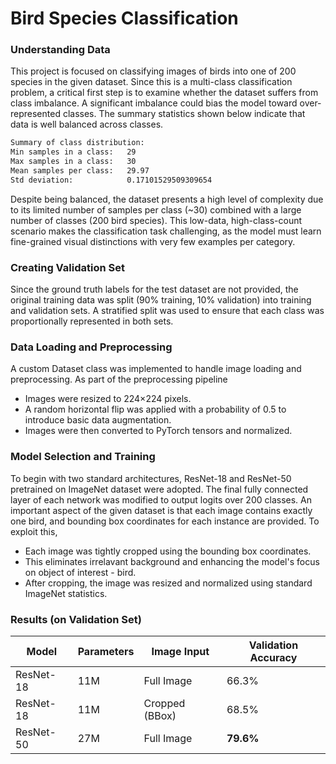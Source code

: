 # Bird Species Classification

### Understanding Data
This project is focused on classifying images of birds into one of 200 species in the given dataset. Since this is a multi-class classification problem, a critical first step is to examine whether the dataset suffers from class imbalance. A significant imbalance could bias the model toward over-represented classes. The summary statistics shown below indicate that data is well balanced across classes.
```bash
Summary of class distribution:
Min samples in a class:   29  
Max samples in a class:   30  
Mean samples per class:   29.97  
Std deviation:            0.17101529509309654
```
Despite being balanced, the dataset presents a high level of complexity due to its limited number of samples per class (~30) combined with a large number of classes (200 bird species). This low-data, high-class-count scenario makes the classification task challenging, as the model must learn fine-grained visual distinctions with very few examples per category.

### Creating Validation Set
Since the ground truth labels for the test dataset are not provided, the original training data was split (90% training, 10% validation) into training and validation sets. A stratified split was used to ensure that each class was proportionally represented in both sets.

### Data Loading and Preprocessing
A custom Dataset class was implemented to handle image loading and preprocessing. As part of the preprocessing pipeline
- Images were resized to 224×224 pixels.
- A random horizontal flip was applied with a probability of 0.5 to introduce basic data augmentation.
- Images were then converted to PyTorch tensors and normalized. 

### Model Selection and Training
To begin with two standard architectures, ResNet-18 and ResNet-50 pretrained on ImageNet dataset were adopted. The final fully connected layer of each network was modified to output logits over 200 classes. An important aspect of the given dataset is that each image contains exactly one bird, and bounding box coordinates for each instance are provided. To exploit this,
- Each image was tightly cropped using the bounding box coordinates.
- This eliminates irrelavant background and enhancing the model's focus on object of interest - bird.
- After cropping, the image was resized and normalized using standard ImageNet statistics.

### Results (on Validation Set)
| Model         | Parameters |  Image Input     | Validation Accuracy |
|---------------|------------|------------------|---------------------|
| ResNet-18     |    11M     | Full Image       | 66.3%               |
| ResNet-18     |    11M     | Cropped (BBox)   | 68.5%               |
| ResNet-50     |    27M     |  Full Image      | **79.6%**           |
